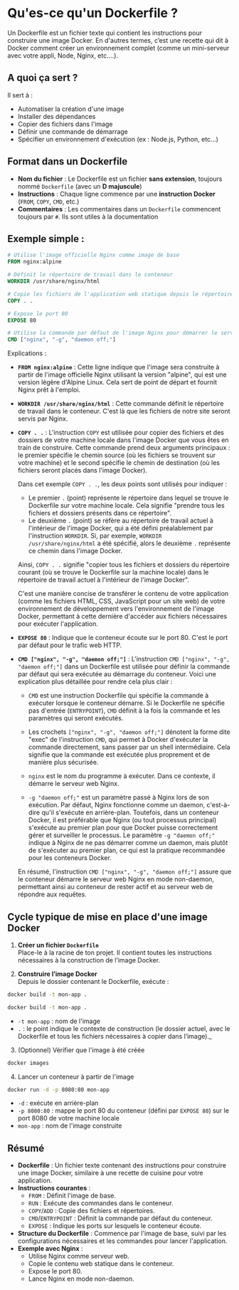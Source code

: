 # Qu'es-ce qu'un Dockerfile ?

Un Dockerfile est un fichier texte qui contient les instructions pour construire une image Docker. En d'autres termes, c’est une recette qui dit à Docker comment créer un environnement complet (comme un mini-serveur avec votre appli, Node, Nginx, etc....).

## A quoi ça sert ?

Il sert à :

- Automatiser la création d'une image
- Installer des dépendances
- Copier des fichiers dans l'image
- Définir une commande de démarrage
- Spécifier un environnement d'exécution (ex : Node.js, Python, etc...)

## Format dans un Dockerfile

- **Nom du fichier** : Le Dockerfile est un fichier **sans extension**, toujours nommé `Dockerfile` (avec un **D majuscule**)
- **Instructions** : Chaque ligne commence par une **instruction Docker** (`FROM`, `COPY`, `CMD`, etc.)
- **Commentaires** : Les commentaires dans un `Dockerfile` commencent toujours par `#`. Ils sont utiles à la documentation

## Exemple simple :

```dockerfile
# Utilise l'image officielle Nginx comme image de base
FROM nginx:alpine

# Définit le répertoire de travail dans le conteneur
WORKDIR /usr/share/nginx/html

# Copie les fichiers de l'application web statique depuis le répertoire actuel vers le répertoire de travail dans le conteneur
COPY . .

# Expose le port 80
EXPOSE 80

# Utilise la commande par défaut de l'image Nginx pour démarrer le serveur
CMD ["nginx", "-g", "daemon off;"]

```

Explications :

- **`FROM nginx:alpine`** : Cette ligne indique que l'image sera construite à partir de l'image officielle Nginx utilisant la version "alpine", qui est une version légère d'Alpine Linux. Cela sert de point de départ et fournit Nginx prêt à l'emploi.

- **`WORKDIR /usr/share/nginx/html`** : Cette commande définit le répertoire de travail dans le conteneur. C'est là que les fichiers de notre site seront servis par Nginx.

- **`COPY . .`** : L'instruction `COPY` est utilisée pour copier des fichiers et des dossiers de votre machine locale dans l'image Docker que vous êtes en train de construire. Cette commande prend deux arguments principaux : le premier spécifie le chemin source (où les fichiers se trouvent sur votre machine) et le second spécifie le chemin de destination (où les fichiers seront placés dans l'image Docker).

  Dans cet exemple `COPY . .`, les deux points sont utilisés pour indiquer :

  - Le premier `.` (point) représente le répertoire dans lequel se trouve le Dockerfile sur votre machine locale. Cela signifie "prendre tous les fichiers et dossiers présents dans ce répertoire".
  - Le deuxième `.` (point) se réfère au répertoire de travail actuel à l'intérieur de l'image Docker, qui a été défini préalablement par l'instruction `WORKDIR`. Si, par exemple, `WORKDIR /usr/share/nginx/html` a été spécifié, alors le deuxième `.` représente ce chemin dans l'image Docker.

  Ainsi, `COPY . .` signifie "copier tous les fichiers et dossiers du répertoire courant (où se trouve le Dockerfile sur la machine locale) dans le répertoire de travail actuel à l'intérieur de l'image Docker".

  C'est une manière concise de transférer le contenu de votre application (comme les fichiers HTML, CSS, JavaScript pour un site web) de votre environnement de développement vers l'environnement de l'image Docker, permettant à cette dernière d'accéder aux fichiers nécessaires pour exécuter l'application.

- **`EXPOSE 80`** : Indique que le conteneur écoute sur le port 80. C'est le port par défaut pour le trafic web HTTP.

- **`CMD ["nginx", "-g", "daemon off;"]`** : L'instruction `CMD ["nginx", "-g", "daemon off;"]` dans un Dockerfile est utilisée pour définir la commande par défaut qui sera exécutée au démarrage du conteneur. Voici une explication plus détaillée pour rendre cela plus clair :

  - `CMD` est une instruction Dockerfile qui spécifie la commande à exécuter lorsque le conteneur démarre. Si le Dockerfile ne spécifie pas d'entrée (`ENTRYPOINT`), `CMD` définit à la fois la commande et les paramètres qui seront exécutés.

  - Les crochets `["nginx", "-g", "daemon off;"]` dénotent la forme dite "exec" de l'instruction `CMD`, qui permet à Docker d'exécuter la commande directement, sans passer par un shell intermédiaire. Cela signifie que la commande est exécutée plus proprement et de manière plus sécurisée.

  - `nginx` est le nom du programme à exécuter. Dans ce contexte, il démarre le serveur web Nginx.

  - `-g "daemon off;"` est un paramètre passé à Nginx lors de son exécution. Par défaut, Nginx fonctionne comme un daemon, c'est-à-dire qu'il s'exécute en arrière-plan. Toutefois, dans un conteneur Docker, il est préférable que Nginx (ou tout processus principal) s'exécute au premier plan pour que Docker puisse correctement gérer et surveiller le processus. Le paramètre `-g "daemon off;"` indique à Nginx de ne pas démarrer comme un daemon, mais plutôt de s'exécuter au premier plan, ce qui est la pratique recommandée pour les conteneurs Docker.

  En résumé, l'instruction `CMD ["nginx", "-g", "daemon off;"]` assure que le conteneur démarre le serveur web Nginx en mode non-daemon, permettant ainsi au conteneur de rester actif et au serveur web de répondre aux requêtes.

## Cycle typique de mise en place d'une image Docker

1. **Créer un fichier `Dockerfile`**  
   Place-le à la racine de ton projet. Il contient toutes les instructions nécessaires à la construction de l’image Docker.

2. **Construire l’image Docker**  
   Depuis le dossier contenant le Dockerfile, exécute :

```zsh
docker build -t mon-app .
```

```zsh
docker build -t mon-app .
```

- `-t mon-app` : nom de l'image
- `.` : le point indique le contexte de construction (le dossier actuel, avec le Dockerfile et tous les fichiers nécessaires à copier dans l’image).\_

3. (Optionnel) Vérifier que l'image à été créée

```zsh
docker images
```

4. Lancer un conteneur à partir de l'image

```zsh
docker run -d -p 8080:80 mon-app
```

- `-d` : exécute en arrière-plan
- `-p 8080:80` : mappe le port 80 du conteneur (défini par `EXPOSE 80`) sur le port 8080 de votre machine locale
- `mon-app` : nom de l'image construite

## Résumé

- **Dockerfile** : Un fichier texte contenant des instructions pour construire une image Docker, similaire à une recette de cuisine pour votre application.
- **Instructions courantes** :
  - `FROM` : Définit l'image de base.
  - `RUN` : Exécute des commandes dans le conteneur.
  - `COPY`/`ADD` : Copie des fichiers et répertoires.
  - `CMD`/`ENTRYPOINT` : Définit la commande par défaut du conteneur.
  - `EXPOSE` : Indique les ports sur lesquels le conteneur écoute.
- **Structure du Dockerfile** : Commence par l'image de base, suivi par les configurations nécessaires et les commandes pour lancer l'application.
- **Exemple avec Nginx** :
  - Utilise Nginx comme serveur web.
  - Copie le contenu web statique dans le conteneur.
  - Expose le port 80.
  - Lance Nginx en mode non-daemon.
